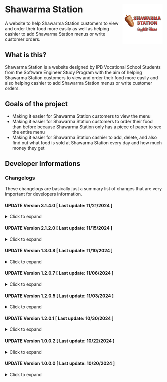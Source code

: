 # Shawarma Station <img align="right" width="128px" src="https://github.com/McArroy/Shawarma-Station/blob/main/customer/resources/imgs/shawarma_station_logo_transparent.png" title="Shawarma Station - Logo" alt="shawarma_station_logo"/>
A website to help Shawarma Station customers to view and order their food more easily as well as helping cashier to add Shawarma Station menus or write customer orders.

## What is this?
Shawarma Station is a website designed by IPB Vocational School Students from the Software Engineer Study Program with the aim of helping Shawarma Station customers to view and order their food more easily and also helping cashier to add Shawarma Station menus or write customer orders.

## Goals of the project
- Making it easier for Shawarma Station customers to view the menu
- Making it easier for Shawarma Station customers to order their food than before because Shawarma Station only has a piece of paper to see the entire menu
- Making it easier for Shawarma Station cashier to add, delete, and also find out what food is sold at Shawarma Station every day and how much money they get

## Developer Informations
### Changelogs
These changelogs are basically just a summary list of changes that are very important for developers information.

#### UPDATE Version 3.1.4.0 [ Last update: 11/21/2024 ]
<details>
<summary>Click to expand</summary>

**[ ADMIN ]**
- Added "style-auth.css" for a standalone admin-login-design to make easier to edit
- Added a display-text instead a blank page when there is no data to be shown
- Added client-sided inputs check
- Added confirmation before deletion
- Added quantity-counter on menu "Order" (only visible when the current product has been added)
- Fixed database data-type and maximum value
- Fixed image-menu didn't remove if the menu removed from the database
- Fixed indentation in some layouts
- Fixed non-working Menu-Order History by replacing dynamic-products into static-products and non-removeable history
- Fixed overflow element
- Fixed "Reduce" button on menu "Order" only visible when the current product has been added
- Fixed server-side data validation
- Fixed some known bugs
- Removed unused CSS-style
- Removed unused database
- Enabled WhatsApp-integrated message to send customer's receipt

**[ CUSTOMER ]**
- Enabled dynamic-database from admin-page

</details>

#### UPDATE Version 2.1.2.0 [ Last update: 11/15/2024 ]
<details>
<summary>Click to expand</summary>

**[ ADMIN ]**
- Added admin's controller
- Added admin-panel and routes
- Added admin's authentication and admin's database
- Added background-images
- Added databases
- Added databases models
- Added menu-icons
- Added action-icons
- Added Shawarma Station's logo
- Fixed file-localization
- Fixed some routes
- Fixed some default-routes
- Fixed website's name and timezone
- Fixed website's CSS
- Removed unused contents

</details>

#### UPDATE Version 1.3.0.8 [ Last update: 11/10/2024 ]
<details>
<summary>Click to expand</summary>

**[ HOSTING ]**
- Enabled hosting's domain [shawarma-station-admin.rf.gd](https://shawarma-station-admin.rf.gd) and now is fully accessible

**[ CUSTOMER ]**
- Added Shawarma Station's logo
- Added "style-responsive.css" for a standalone responsive-design to make easier to edit
- Added website icon
- Fixed overflow images by cutting them
- Fixed some known bugs
- Fixed some typos
- Fixed non-registered symbols and shown square-symbol when website opened in mobile devices
- Fixed website not updated the styles and the resources-file didn't get from the root folder
- Enabled responsive-design

</details>

#### UPDATE Version 1.2.0.7 [ Last update: 11/06/2024 ]
<details>
<summary>Click to expand</summary>

**[ CUSTOMER ]**
- Added a new style for CSS by using SCSS for a better way to edit and understand the styles
- Fixed symbols and some codes
- Fixed some typos on some codes
- Removed the old "styles.css"

</details>

#### UPDATE Version 1.2.0.5 [ Last update: 11/03/2024 ]
<details>
<summary>Click to expand</summary>

**[ ADMIN ]**
- Added Laravel's framework
> This also added Laravel's Jetstream, Livewire, etc.

**[ CUSTOMER ]**
- Fixed menus' default query to "foods" to minimize confusion between foods' and drinks' query

</details>

#### UPDATE Version 1.2.0.1 [ Last update: 10/30/2024 ]
<details>
<summary>Click to expand</summary>

**[ HOSTING ]**
- Enabled hosting's domain [shawarma-station.rf.gd](https://shawarma-station.rf.gd) and now is fully accessible

**[ CUSTOMER ]**
- Finished menu-page layout

</details>

#### UPDATE Version 1.0.0.2 [ Last update: 10/22/2024 ]
<details>
<summary>Click to expand</summary>

**[ COMMONS ]**
- Added README.md

**[ CUSTOMER ]**
- Added first-stage menu-page layout
- Finished home-page layout
- Fixed some javascript's logic-code
- Fixed javascript's code and make it more simple

</details>

#### UPDATE Version 1.0.0.0 [ Last update: 10/20/2024 ]
<details>
<summary>Click to expand</summary>

**[ COMMONS ]**
- Initial commit

</details>